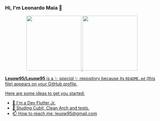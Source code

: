 ### Hi, I'm Leonardo Maia 👋
<div align="center">
  <a href="https://github.com/Leuow95">
  <img height="180em" src="https://github-readme-stats.vercel.app/api?username=Leuow95&show_icons=true&theme=dracula&include_all_commits=true&count_private=true"/>
  <img height="180em" src="https://github-readme-stats.vercel.app/api/top-langs/?username=Leuow95&layout=compact&langs_count=7&theme=dracula"/>
</div>

**Leuow95/Leuow95** is a ✨ _special_ ✨ repository because its `README.md` (this file) appears on your GitHub profile.

Here are some ideas to get you started:

- 🔭 I'm a Dev Flutter Jr.
- 🌱 Studing Cubit, Clean Arch and tests.
- 📫 How to reach me: leuow95@gmail.com
